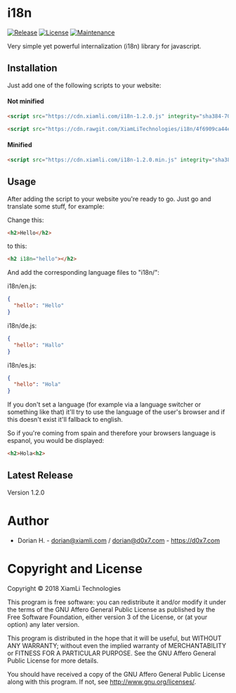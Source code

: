# i18n

[![Release](https://img.shields.io/badge/release-1.2.0-brightgreen.svg)]()
[![License](https://img.shields.io/github/license/XiamLiTechnologies/i18n.svg)]()
[![Maintenance](https://img.shields.io/maintenance/yes/2018.svg)]()

Very simple yet powerful internalization (i18n) library for javascript.

## Installation

Just add one of the following scripts to your website:

#### Not minified
```html
<script src="https://cdn.xiamli.com/i18n-1.2.0.js" integrity="sha384-7G7CDQp8QwWz4ojzoMH/mCbo7Mox/KW9VB86YH8xlJYcwHrHuf9E4Crxk8Z5dx9t" crossorigin="anonymous"></script>
```
```html
<script src="https://cdn.rawgit.com/XiamLiTechnologies/i18n/4f6909ca44ec2ed247e882eb53be92504d7c2abb/i18n.js" integrity="sha384-7G7CDQp8QwWz4ojzoMH/mCbo7Mox/KW9VB86YH8xlJYcwHrHuf9E4Crxk8Z5dx9t" crossorigin="anonymous"></script>
```

#### Minified
```html
<script src="https://cdn.xiamli.com/i18n-1.2.0.min.js" integrity="sha384-r4RLiw0da8QqcoAaaPrJMpSor/HKKq2HCBGsat8FWYPVXYSlKteZuaqBjs5iytv1" crossorigin="anonymous"></script>
```

## Usage
After adding the script to your website you're ready to go.
Just go and translate some stuff, for example:

Change this:

```html
<h2>Hello</h2>
```

to this:

```html
<h2 i18n="hello"></h2>
```

And add the corresponding language files to "i18n/":

i18n/en.js:
```json
{
  "hello": "Hello"
}
```

i18n/de.js:
```json
{
  "hello": "Hallo"
}
```

i18n/es.js:
```json
{
  "hello": "Hola"
}
```
  
If you don't set a language (for example via a language switcher or something like that) it'll try to use the language of the user's browser and if this doesn't exist it'll fallback to english.

So if you're coming from spain and therefore your browsers language is espanol, you would be displayed:

```html
<h2>Hola<h2>
```

## Latest Release

Version 1.2.0

# Author
  - Dorian H. - <dorian@xiamli.com> / <dorian@d0x7.com> - https://d0x7.com
	
# Copyright and License

Copyright © 2018 XiamLi Technologies

This program is free software: you can redistribute it and/or modify
it under the terms of the GNU Affero General Public License as
published by the Free Software Foundation, either version 3 of the
License, or (at your option) any later version.

This program is distributed in the hope that it will be useful,
but WITHOUT ANY WARRANTY; without even the implied warranty of
MERCHANTABILITY or FITNESS FOR A PARTICULAR PURPOSE.  See the
GNU Affero General Public License for more details.

You should have received a copy of the GNU Affero General Public License
along with this program. If not, see <http://www.gnu.org/licenses/>.
